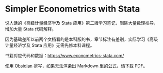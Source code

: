 # Simpler Econometrics with Stata

说人话的《高级计量经济学及 Stata 应用》第二版学习笔记，删除大量数理推导，增加大量 Stata 代码解释。

因为基础差所以前两个文档看的是本科版的书，章节标注有差别，实际学习《高级计量经济学及 Stata 应用》无需先修本科课程。

书籍对应代码和数据：https://www.econometrics-stata.com/

使用 [Obsidian](https://obsidian.md/) 撰写，如果无法渲染出 Markdown 里的公式，请下载 PDF。
